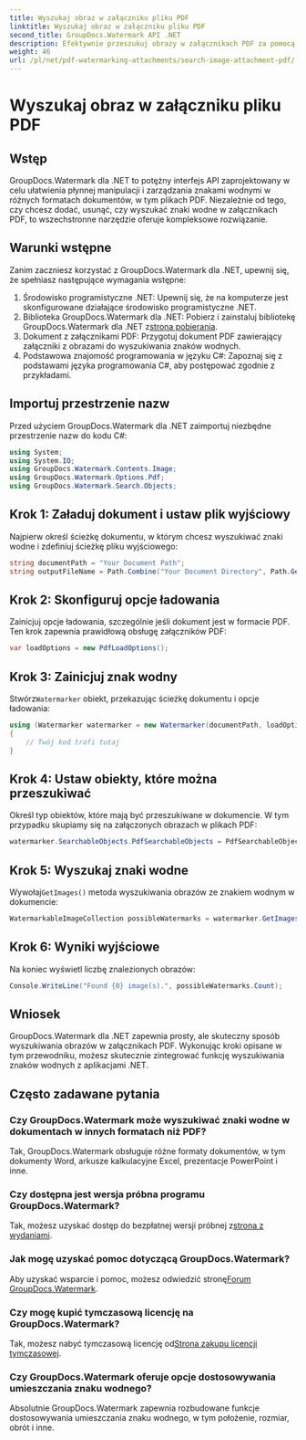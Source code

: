 ```yaml
---
title: Wyszukaj obraz w załączniku pliku PDF
linktitle: Wyszukaj obraz w załączniku pliku PDF
second_title: GroupDocs.Watermark API .NET
description: Efektywnie przeszukuj obrazy w załącznikach PDF za pomocą GroupDocs.Watermark dla .NET. Uprość proces zarządzania znakami wodnymi bez wysiłku.
weight: 46
url: /pl/net/pdf-watermarking-attachments/search-image-attachment-pdf/
---
```


# Wyszukaj obraz w załączniku pliku PDF

## Wstęp
GroupDocs.Watermark dla .NET to potężny interfejs API zaprojektowany w celu ułatwienia płynnej manipulacji i zarządzania znakami wodnymi w różnych formatach dokumentów, w tym plikach PDF. Niezależnie od tego, czy chcesz dodać, usunąć, czy wyszukać znaki wodne w załącznikach PDF, to wszechstronne narzędzie oferuje kompleksowe rozwiązanie.
## Warunki wstępne
Zanim zaczniesz korzystać z GroupDocs.Watermark dla .NET, upewnij się, że spełniasz następujące wymagania wstępne:
1. Środowisko programistyczne .NET: Upewnij się, że na komputerze jest skonfigurowane działające środowisko programistyczne .NET.
2.  Biblioteka GroupDocs.Watermark dla .NET: Pobierz i zainstaluj bibliotekę GroupDocs.Watermark dla .NET z[strona pobierania](https://releases.groupdocs.com/Watermark/net/).
3. Dokument z załącznikami PDF: Przygotuj dokument PDF zawierający załączniki z obrazami do wyszukiwania znaków wodnych.
4. Podstawowa znajomość programowania w języku C#: Zapoznaj się z podstawami języka programowania C#, aby postępować zgodnie z przykładami.

## Importuj przestrzenie nazw
Przed użyciem GroupDocs.Watermark dla .NET zaimportuj niezbędne przestrzenie nazw do kodu C#:
```csharp
using System;
using System.IO;
using GroupDocs.Watermark.Contents.Image;
using GroupDocs.Watermark.Options.Pdf;
using GroupDocs.Watermark.Search.Objects;
```
## Krok 1: Załaduj dokument i ustaw plik wyjściowy
Najpierw określ ścieżkę dokumentu, w którym chcesz wyszukiwać znaki wodne i zdefiniuj ścieżkę pliku wyjściowego:
```csharp
string documentPath = "Your Document Path";
string outputFileName = Path.Combine("Your Document Directory", Path.GetFileName(documentPath));
```
## Krok 2: Skonfiguruj opcje ładowania
Zainicjuj opcje ładowania, szczególnie jeśli dokument jest w formacie PDF. Ten krok zapewnia prawidłową obsługę załączników PDF:
```csharp
var loadOptions = new PdfLoadOptions();
```
## Krok 3: Zainicjuj znak wodny
 Stwórz`Watermarker` obiekt, przekazując ścieżkę dokumentu i opcje ładowania:
```csharp
using (Watermarker watermarker = new Watermarker(documentPath, loadOptions))
{
    // Twój kod trafi tutaj
}
```
## Krok 4: Ustaw obiekty, które można przeszukiwać
Określ typ obiektów, które mają być przeszukiwane w dokumencie. W tym przypadku skupiamy się na załączonych obrazach w plikach PDF:
```csharp
watermarker.SearchableObjects.PdfSearchableObjects = PdfSearchableObjects.AttachedImages;
```
## Krok 5: Wyszukaj znaki wodne
 Wywołaj`GetImages()` metoda wyszukiwania obrazów ze znakiem wodnym w dokumencie:
```csharp
WatermarkableImageCollection possibleWatermarks = watermarker.GetImages();
```
## Krok 6: Wyniki wyjściowe
Na koniec wyświetl liczbę znalezionych obrazów:
```csharp
Console.WriteLine("Found {0} image(s).", possibleWatermarks.Count);
```

## Wniosek
GroupDocs.Watermark dla .NET zapewnia prosty, ale skuteczny sposób wyszukiwania obrazów w załącznikach PDF. Wykonując kroki opisane w tym przewodniku, możesz skutecznie zintegrować funkcję wyszukiwania znaków wodnych z aplikacjami .NET.
## Często zadawane pytania
### Czy GroupDocs.Watermark może wyszukiwać znaki wodne w dokumentach w innych formatach niż PDF?
Tak, GroupDocs.Watermark obsługuje różne formaty dokumentów, w tym dokumenty Word, arkusze kalkulacyjne Excel, prezentacje PowerPoint i inne.
### Czy dostępna jest wersja próbna programu GroupDocs.Watermark?
 Tak, możesz uzyskać dostęp do bezpłatnej wersji próbnej z[strona z wydaniami](https://releases.groupdocs.com/).
### Jak mogę uzyskać pomoc dotyczącą GroupDocs.Watermark?
 Aby uzyskać wsparcie i pomoc, możesz odwiedzić stronę[Forum GroupDocs.Watermark](https://forum.groupdocs.com/c/watermark/19).
### Czy mogę kupić tymczasową licencję na GroupDocs.Watermark?
 Tak, możesz nabyć tymczasową licencję od[Strona zakupu licencji tymczasowej](https://purchase.groupdocs.com/temporary-license/).
### Czy GroupDocs.Watermark oferuje opcje dostosowywania umieszczania znaku wodnego?
Absolutnie GroupDocs.Watermark zapewnia rozbudowane funkcje dostosowywania umieszczania znaku wodnego, w tym położenie, rozmiar, obrót i inne.